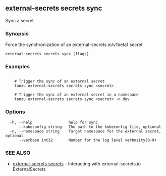 ## external-secrets secrets sync

Sync a secret

### Synopsis

Force the synchronization of an external-secrets.io/v1beta1 secret

```
external-secrets secrets sync [flags]
```

### Examples

```

    # Trigger the sync of an external secret
    tanzu external-secrets secrets sync <secret>

	# Trigger the sync of an external secret in a namespace
    tanzu external-secrets secrets sync <secret> -n dev
```

### Options

```
  -h, --help                help for sync
      --kubeconfig string   The path to the kubeconfig file, optional
  -n, --namespace string    Target namespace for the external secret, optional
      --verbose int32       Number for the log level verbosity(0-9)
```

### SEE ALSO

* [external-secrets secrets](external-secrets_secrets.md)	 - Interacting with external-secrets.io ExternalSecrets

